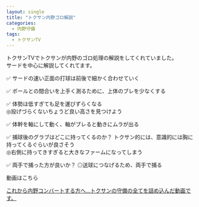 ```yaml
---
layout: single
title: "トクサン内野ゴロ解説"
categories:
  - 内野守備
tags:
  - トクサンTV
---
```


トクサンTVでトクサンが内野のゴロ処理の解説をしてくれていました。  
サードを中心に解説してくれてます。

✅ サードの速い正面の打球は前後で細かく合わせていく

✅ ボールとの間合いを上手く測るために、上体のブレを少なくする

✅ 体勢は低すぎても足を運びずらくなる  
◎投げづらくないちょうど良い高さを見つけよう

✅ 体幹を軸にして動く、軸がブレると動きにムラが出る

✅ 捕球後のグラブはどこに持ってくるのか？
トクサン的には、意識的には胸に持ってくるぐらいが良さそう  
◎右側に持ってきすぎると大きなファームになってしまう

✅ 両手で捕った方が良いか？
◎送球につなげるため、両手で捕る

動画はこちら
<!--<iframe width="560" height="315" src="https://www.youtube.com/embed/zlO6_aa4L6M" frameborder="0" allow="accelerometer; autoplay; encrypted-media; gyroscope; picture-in-picture" allowfullscreen></iframe>-->
[これから内野コンバートする方へ…トクサンの守備の全てを詰め込んだ動画です。](https://youtu.be/zlO6_aa4L6M)